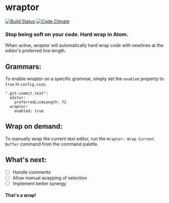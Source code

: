 # wraptor
[![Build Status](https://travis-ci.org/redbassett/wraptor.svg?branch=master)](https://travis-ci.org/redbassett/wraptor) [![Code Climate](https://codeclimate.com/github/redbassett/wraptor/badges/gpa.svg)](https://codeclimate.com/github/redbassett/wraptor)

### Stop being soft on your code. Hard wrap in Atom.
When active, wraptor will automatically hard wrap code with newlines at the editor's preferred line length.

## Grammars:
To enable wraptor on a specific grammar, simply set the `enabled` property to `true` in `config.cson`.

    ".git-commit.text":
      editor:
        preferredLineLength: 72
      wraptor:
        enabled: true

## Wrap on demand:
To manually wrap the current text editor, run the `Wraptor: Wrap Current Buffer` command from the command palette.

## What's next:
- [ ] Handle comments
- [ ] Allow manual wrapping of selection
- [ ] Implement better synergy

#### That's a wrap!
